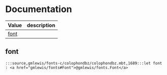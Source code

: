 # Documentation
|Value|description|
|---|---|
|[font](#font)||

## font

```moonbit
:::source,gmlewis/fonts-c/colophondbz/colophondbz.mbt,1689:::let font : <a href="gmlewis/fonts#Font">@gmlewis/fonts.Font</a>
```

